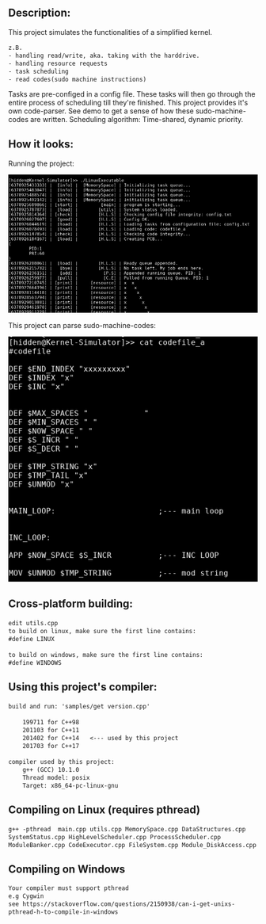 ## Description:
This project simulates the functionalities of a simplified kernel.

	z.B. 
	- handling read/write, aka. taking with the harddrive.
	- handling resource requests
	- task scheduling
	- read codes(sudo machine instructions)
	
Tasks are pre-configed in a config file. These tasks will then go through the entire process of scheduling till they're finished.
This project provides it's own code-parser. See demo to get a sense of how these sudo-machine-codes are written.
Scheduling algorithm: Time-shared, dynamic priority.

## How it looks:
Running the project:

![running](https://github.com/Kevinmuahahaha/Kernel-Simulator/blob/main/images/demo1.png)
	
This project can parse sudo-machine-codes:

![codes](https://github.com/Kevinmuahahaha/Kernel-Simulator/blob/main/images/demo_codes.png)


## Cross-platform building:
	edit utils.cpp
	to build on linux, make sure the first line contains:
	#define LINUX

	to build on windows, make sure the first line contains:
	#define WINDOWS


## Using this project's compiler:
	build and run: 'samples/get version.cpp'
	
		199711 for C++98
		201103 for C++11
		201402 for C++14   <--- used by this project
		201703 for C++17

	compiler used by this project:
		g++ (GCC) 10.1.0
		Thread model: posix
		Target: x86_64-pc-linux-gnu


## Compiling on Linux (requires pthread)
	g++ -pthread  main.cpp utils.cpp MemorySpace.cpp DataStructures.cpp  SystemStatus.cpp HighLevelScheduler.cpp ProcessScheduler.cpp ModuleBanker.cpp CodeExecutor.cpp FileSystem.cpp Module_DiskAccess.cpp

## Compiling on Windows
	Your compiler must support pthread
	e.g Cygwin
	see https://stackoverflow.com/questions/2150938/can-i-get-unixs-pthread-h-to-compile-in-windows


